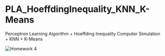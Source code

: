 # PLA_HoeffdingInequality_KNN_K-Means
Perceptron Learning Algorithm + Hoeffding Inequality Computer Simulation + KNN + K-Means

![Homework 4](https://user-images.githubusercontent.com/27782859/66521399-109bb500-eab9-11e9-9cbc-dff6091ea34f.png)

